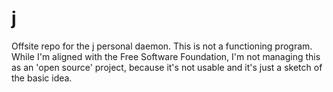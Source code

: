 # j
Offsite repo for the j personal daemon.
This is not a functioning program. While I'm aligned with the Free Software Foundation,
I'm not managing this as an 'open source' project, because it's not usable and it's
just a sketch of the basic idea.
